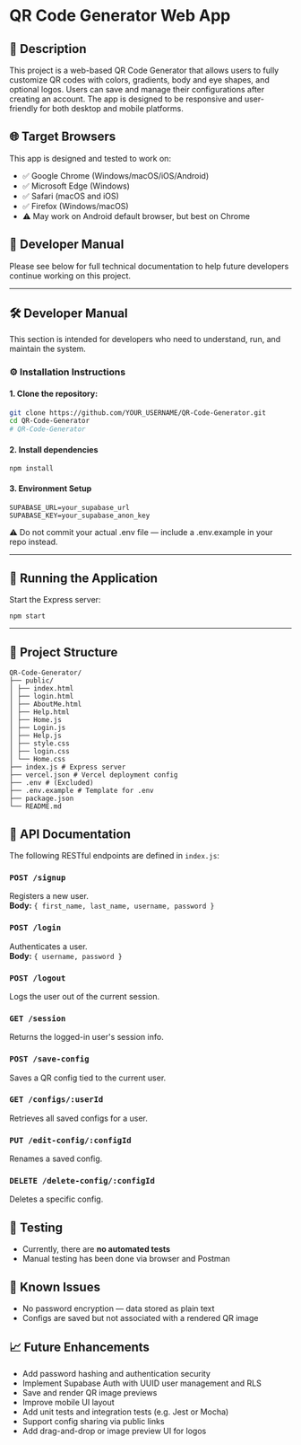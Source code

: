 # QR Code Generator Web App

## 📌 Description

This project is a web-based QR Code Generator that allows users to fully customize QR codes with colors, gradients, body and eye shapes, and optional logos. Users can save and manage their configurations after creating an account. The app is designed to be responsive and user-friendly for both desktop and mobile platforms.

## 🌐 Target Browsers

This app is designed and tested to work on:

- ✅ Google Chrome (Windows/macOS/iOS/Android)
- ✅ Microsoft Edge (Windows)
- ✅ Safari (macOS and iOS)
- ✅ Firefox (Windows/macOS)
- ⚠️ May work on Android default browser, but best on Chrome

## 🔗 Developer Manual

Please see below for full technical documentation to help future developers continue working on this project.

---

## 🛠 Developer Manual

This section is intended for developers who need to understand, run, and maintain the system.

### ⚙️ Installation Instructions

#### 1. Clone the repository:

```bash
git clone https://github.com/YOUR_USERNAME/QR-Code-Generator.git
cd QR-Code-Generator
# QR-Code-Generator
```
#### 2. Install dependencies
```
npm install
```
#### 3. Environment Setup
```
SUPABASE_URL=your_supabase_url
SUPABASE_KEY=your_supabase_anon_key
```
⚠️ Do not commit your actual .env file — include a .env.example in your repo instead.

---

## 🚀 Running the Application

Start the Express server:
```
npm start
```
---
## 📁 Project Structure
```
QR-Code-Generator/
├── public/
│ ├── index.html
│ ├── login.html
│ ├── AboutMe.html
│ ├── Help.html
│ ├── Home.js
│ ├── Login.js
│ ├── Help.js
│ ├── style.css
│ ├── login.css
│ └── Home.css
├── index.js # Express server
├── vercel.json # Vercel deployment config
├── .env # (Excluded)
├── .env.example # Template for .env
├── package.json
└── README.md
```

## 📡 API Documentation

The following RESTful endpoints are defined in `index.js`:

### `POST /signup`
Registers a new user.  
**Body:** `{ first_name, last_name, username, password }`

### `POST /login`
Authenticates a user.  
**Body:** `{ username, password }`

### `POST /logout`
Logs the user out of the current session.

### `GET /session`
Returns the logged-in user's session info.

### `POST /save-config`
Saves a QR config tied to the current user.

### `GET /configs/:userId`
Retrieves all saved configs for a user.

### `PUT /edit-config/:configId`
Renames a saved config.

### `DELETE /delete-config/:configId`
Deletes a specific config.

## 🧪 Testing

- Currently, there are **no automated tests**
- Manual testing has been done via browser and Postman

## 🐞 Known Issues

- No password encryption — data stored as plain text
- Configs are saved but not associated with a rendered QR image

## 📈 Future Enhancements

- Add password hashing and authentication security
- Implement Supabase Auth with UUID user management and RLS
- Save and render QR image previews
- Improve mobile UI layout
- Add unit tests and integration tests (e.g. Jest or Mocha)
- Support config sharing via public links
- Add drag-and-drop or image preview UI for logos
